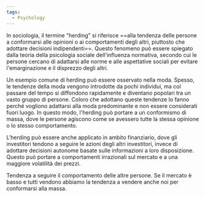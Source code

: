 ```yaml
---
tags:
  - Psychology
---
```



In sociologia, il termine "herding" si riferisce ==alla tendenza delle persone a conformarsi alle opinioni o ai comportamenti degli altri, piuttosto che adottare decisioni indipendenti==. Questo fenomeno può essere spiegato dalla teoria della psicologia sociale dell'influenza normativa, secondo cui le persone cercano di adattarsi alle norme e alle aspettative sociali per evitare l'emarginazione e il disprezzo degli altri.

Un esempio comune di herding può essere osservato nella moda. Spesso, le tendenze della moda vengono introdotte da pochi individui, ma col passare del tempo si diffondono rapidamente e diventano popolari tra un vasto gruppo di persone. Coloro che adottano queste tendenze lo fanno perché vogliono adattarsi alla moda predominante e non essere considerati fuori luogo. In questo modo, l'herding può portare a un conformismo di massa, dove le persone agiscono come se avessero tutte la stessa opinione o lo stesso comportamento.

L'herding può essere anche applicato in ambito finanziario, dove gli investitori tendono a seguire le azioni degli altri investitori, invece di adottare decisioni autonome basate sulle informazioni a loro disposizione. Questo può portare a comportamenti irrazionali sul mercato e a una maggiore volatilità dei prezzi.

Tendenza a seguire il comportamento delle altre persone. Se il mercato è basso e tutti vendono abbiamo la tendenza a vendere anche noi per conformarsi alla massa.